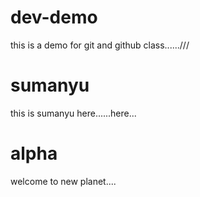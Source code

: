# dev-demo
this is a demo for git and github class......///

# sumanyu
this is sumanyu here......here...

# alpha 
welcome to new planet....
